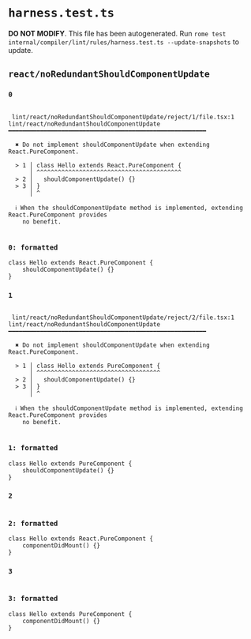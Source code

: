 # `harness.test.ts`

**DO NOT MODIFY**. This file has been autogenerated. Run `rome test internal/compiler/lint/rules/harness.test.ts --update-snapshots` to update.

## `react/noRedundantShouldComponentUpdate`

### `0`

```

 lint/react/noRedundantShouldComponentUpdate/reject/1/file.tsx:1
lint/react/noRedundantShouldComponentUpdate ━━━━━━━━━━━━━━━━━━━━━━━━━━━━━━━━━━━━━━━━━━━━━━━━━━━━━━━━

  ✖ Do not implement shouldComponentUpdate when extending React.PureComponent.

  > 1 │ class Hello extends React.PureComponent {
      │ ^^^^^^^^^^^^^^^^^^^^^^^^^^^^^^^^^^^^^^^^^
  > 2 │   shouldComponentUpdate() {}
  > 3 │ }
      │ ^

  ℹ When the shouldComponentUpdate method is implemented, extending React.PureComponent provides
    no benefit.


```

### `0: formatted`

```tsx
class Hello extends React.PureComponent {
	shouldComponentUpdate() {}
}

```

### `1`

```

 lint/react/noRedundantShouldComponentUpdate/reject/2/file.tsx:1
lint/react/noRedundantShouldComponentUpdate ━━━━━━━━━━━━━━━━━━━━━━━━━━━━━━━━━━━━━━━━━━━━━━━━━━━━━━━━

  ✖ Do not implement shouldComponentUpdate when extending React.PureComponent.

  > 1 │ class Hello extends PureComponent {
      │ ^^^^^^^^^^^^^^^^^^^^^^^^^^^^^^^^^^^
  > 2 │   shouldComponentUpdate() {}
  > 3 │ }
      │ ^

  ℹ When the shouldComponentUpdate method is implemented, extending React.PureComponent provides
    no benefit.


```

### `1: formatted`

```tsx
class Hello extends PureComponent {
	shouldComponentUpdate() {}
}

```

### `2`

```

```

### `2: formatted`

```tsx
class Hello extends React.PureComponent {
	componentDidMount() {}
}

```

### `3`

```

```

### `3: formatted`

```tsx
class Hello extends PureComponent {
	componentDidMount() {}
}

```
